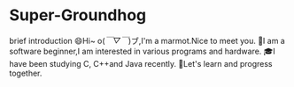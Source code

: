 # Super-Groundhog
brief introduction
:smile:Hi~ o(*￣▽￣*)ブ,I'm a marmot.Nice to meet you.
:ghost:I am a software beginner,I am interested in various programs and hardware.
:mortar_board:I have been studying C, C++and Java recently.
:gift:Let's learn and progress together.
